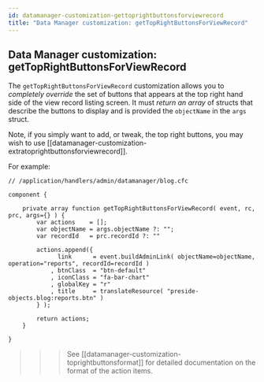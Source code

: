 ```yaml
---
id: datamanager-customization-gettoprightbuttonsforviewrecord
title: "Data Manager customization: getTopRightButtonsForViewRecord"
---
```


## Data Manager customization: getTopRightButtonsForViewRecord

The `getTopRightButtonsForViewRecord` customization allows you to _completely override_ the set of buttons that appears at the top right hand side of the view record listing screen. It must _return an array_ of structs that describe the buttons to display and is provided the `objectName` in the `args` struct.

Note, if you simply want to add, or tweak, the top right buttons, you may wish to use [[datamanager-customization-extratoprightbuttonsforviewrecord]].

For example:

```luceescript
// /application/handlers/admin/datamanager/blog.cfc

component {

	private array function getTopRightButtonsForViewRecord( event, rc, prc, args={} ) {
		var actions    = [];
		var objectName = args.objectName ?: "";
		var recordId   = prc.recordId ?: ""

		actions.append({
			  link      = event.buildAdminLink( objectName=objectName, operation="reports", recordId=recordId )
			, btnClass  = "btn-default"
			, iconClass = "fa-bar-chart"
			, globalKey = "r"
			, title     = translateResource( "preside-objects.blog:reports.btn" )
		} );

		return actions;
	}

}
```

>>> See [[datamanager-customization-toprightbuttonsformat]] for detailed documentation on the format of the action items.
